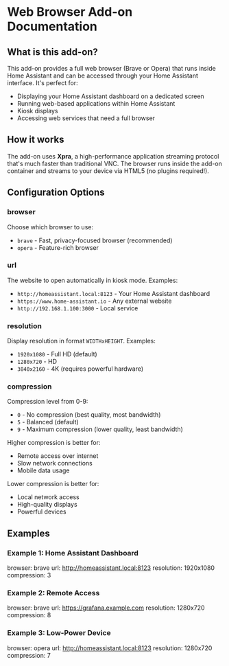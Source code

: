 
# Web Browser Add-on Documentation

## What is this add-on?

This add-on provides a full web browser (Brave or Opera) that runs inside Home Assistant and can be accessed through your Home Assistant interface. It's perfect for:

- Displaying your Home Assistant dashboard on a dedicated screen
- Running web-based applications within Home Assistant
- Kiosk displays
- Accessing web services that need a full browser

## How it works

The add-on uses **Xpra**, a high-performance application streaming protocol that's much faster than traditional VNC. The browser runs inside the add-on container and streams to your device via HTML5 (no plugins required!).

## Configuration Options

### browser
Choose which browser to use:
- `brave` - Fast, privacy-focused browser (recommended)
- `opera` - Feature-rich browser

### url
The website to open automatically in kiosk mode. Examples:
- `http://homeassistant.local:8123` - Your Home Assistant dashboard
- `https://www.home-assistant.io` - Any external website
- `http://192.168.1.100:3000` - Local service

### resolution
Display resolution in format `WIDTHxHEIGHT`. Examples:
- `1920x1080` - Full HD (default)
- `1280x720` - HD
- `3840x2160` - 4K (requires powerful hardware)

### compression
Compression level from 0-9:
- `0` - No compression (best quality, most bandwidth)
- `5` - Balanced (default)
- `9` - Maximum compression (lower quality, least bandwidth)

Higher compression is better for:
- Remote access over internet
- Slow network connections
- Mobile data usage

Lower compression is better for:
- Local network access
- High-quality displays
- Powerful devices

## Examples

### Example 1: Home Assistant Dashboard
browser: brave
url: http://homeassistant.local:8123
resolution: 1920x1080
compression: 3

### Example 2: Remote Access
browser: brave
url: https://grafana.example.com
resolution: 1280x720
compression: 8

### Example 3: Low-Power Device
browser: opera
url: http://homeassistant.local:8123
resolution: 1280x720
compression: 7
